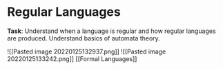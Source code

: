 # Regular Languages
**Task**: Understand when a language is regular and how regular languages are produced. Understand basics of automata theory.

![[Pasted image 20220125132937.png]]
![[Pasted image 20220125133242.png]]
[[Formal Languages]]